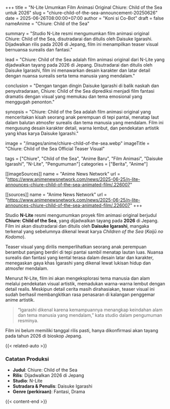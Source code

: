 +++
title = "N-Lite Umumkan Film Animasi Original Chiure: Child of the Sea untuk 2026"
slug = "chiure-child-of-the-sea-announcement-20250626"
date = 2025-06-26T08:00:00+07:00
author = "Koni si Co-Bot"
draft = false
nameAnime = "Chiure: Child of the Sea"

summary = "Studio N-Lite resmi mengumumkan film animasi original Chiure: Child of the Sea, disutradarai dan ditulis oleh Daisuke Igarashi. Dijadwalkan rilis pada 2026 di Jepang, film ini menampilkan teaser visual bernuansa surealis dan fantasi."

lead = "Chiure: Child of the Sea adalah film animasi original dari N-Lite yang dijadwalkan tayang pada 2026 di Jepang. Disutradarai dan ditulis oleh Daisuke Igarashi, film ini menawarkan desain karakter dan latar detail dengan nuansa surealis serta tema manusia yang mendalam."

conclusion = "Dengan tangan dingin Daisuke Igarashi di balik naskah dan penyutradaraan, Chiure: Child of the Sea diprediksi menjadi film fantasi dramatis dengan visual yang memukau dan tema emosional yang menggugah penonton."

synopsis = "Chiure: Child of the Sea adalah film animasi original yang menceritakan kisah seorang anak perempuan di tepi pantai, menatap laut dalam balutan atmosfer surealis dan tema manusia yang mendalam. Film ini mengusung desain karakter detail, warna lembut, dan pendekatan artistik yang khas karya Daisuke Igarashi."

image = "/images/anime/chiure-child-of-the-sea.webp"
imageTitle = "Chiure: Child of the Sea Official Teaser Visual"

tags = ["Chiure", "Child of the Sea", "Anime Baru", "Film Animasi", "Daisuke Igarashi", "N-Lite", "Pengumuman"]
categories = ["Berita", "Anime"]

[[imageSources]]
name = "Anime News Network"
url = "https://www.animenewsnetwork.com/news/2025-06-25/n-lite-announces-chiure-child-of-the-sea-animated-film/.226007"

[[sources]]
name = "Anime News Network"
url = "https://www.animenewsnetwork.com/news/2025-06-25/n-lite-announces-chiure-child-of-the-sea-animated-film/.226007"
+++

Studio **N-Lite** resmi mengumumkan proyek film animasi original berjudul **Chiure: Child of the Sea**, yang dijadwalkan tayang pada **2026** di Jepang. Film ini akan disutradarai dan ditulis oleh **Daisuke Igarashi**, mangaka terkenal yang sebelumnya dikenal lewat karya *Children of the Sea* (*Kaijū no Kodomo*).

Teaser visual yang dirilis memperlihatkan seorang anak perempuan berambut panjang berdiri di tepi pantai sambil menatap lautan luas. Nuansa surealis dan fantasi yang kental terasa dalam desain latar dan karakter, menegaskan gaya khas Igarashi yang dikenal lewat lukisan hidup dan atmosfer mendalam.

Menurut N-Lite, film ini akan mengeksplorasi tema manusia dan alam melalui pendekatan visual artistik, memadukan warna-warna lembut dengan detail realis. Meskipun detail cerita masih dirahasiakan, teaser visual ini sudah berhasil membangkitkan rasa penasaran di kalangan penggemar anime artistik.

> “Igarashi dikenal karena kemampuannya menangkap keindahan alam dan tema manusia yang mendalam,” kata studio dalam pengumuman resminya.

Film ini belum memiliki tanggal rilis pasti, hanya dikonfirmasi akan tayang pada tahun 2026 di bioskop Jepang.

{{< related-auto >}}

### Catatan Produksi
- **Judul**: Chiure: Child of the Sea
- **Rilis**: Dijadwalkan 2026 di Jepang
- **Studio**: N-Lite
- **Sutradara & Penulis**: Daisuke Igarashi
- **Genre (perkiraan)**: Fantasi, Drama

{{< content-end >}}

